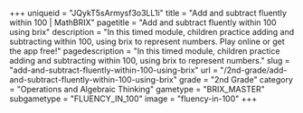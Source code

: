 +++
uniqueid = "JQykT5sArmysf3o3LL1i"
title = "Add and subtract fluently within 100 | MathBRIX"
pagetitle = "Add and subtract fluently within 100 using brix"
description = "In this timed module, children practice adding and subtracting within 100, using brix to represent numbers. Play online or get the app free!"
pagedescription = "In this timed module, children practice adding and subtracting within 100, using brix to represent numbers."
slug = "add-and-subtract-fluently-within-100-using-brix"
url = "/2nd-grade/add-and-subtract-fluently-within-100-using-brix"
grade = "2nd Grade"
category = "Operations and Algebraic Thinking"
gametype = "BRIX_MASTER"
subgametype = "FLUENCY_IN_100"
image = "fluency-in-100"
+++